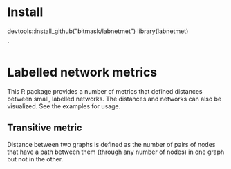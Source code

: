 # Install 

devtools::install_github("bitmask/labnetmet")
library(labnetmet)

`


# Labelled network metrics

This R package provides a number of metrics that defined distances between small, labelled networks.  The distances and networks can also be visualized.  See the examples for usage. 

## Transitive metric

Distance between two graphs is defined as the number of pairs of nodes that have a path between them (through any number of nodes) in one graph but not in the other. 
